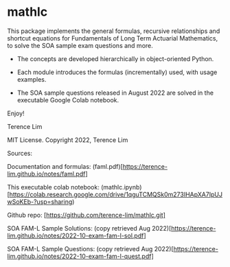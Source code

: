 # mathlc

This package implements the general formulas, recursive relationships and shortcut equations for Fundamentals of Long Term Actuarial Mathematics, to solve the SOA sample exam questions and more.

- The concepts are developed hierarchically in object-oriented Python.

- Each module introduces the formulas (incrementally) used, with usage examples.

- The SOA sample questions released in August 2022 are solved in the executable Google Colab notebook.

Enjoy!

Terence Lim

MIT License. Copyright 2022, Terence Lim

Sources:

Documentation and formulas: (faml.pdf)[https://terence-lim.github.io/notes/faml.pdf]

This executable colab notebook: (mathlc.ipynb)[https://colab.research.google.com/drive/1qguTCMQSk0m273IHApXA7IpUJwSoKEb-?usp=sharing)

Github repo: [https://github.com/terence-lim/mathlc.git]

SOA FAM-L Sample Solutions: (copy retrieved Aug 2022)[https://terence-lim.github.io/notes/2022-10-exam-fam-l-sol.pdf]

SOA FAM-L Sample Questions: (copy retrieved Aug 2022)[https://terence-lim.github.io/notes/2022-10-exam-fam-l-quest.pdf]
